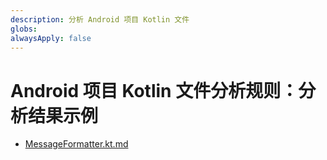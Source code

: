 ```yaml
---
description: 分析 Android 项目 Kotlin 文件
globs: 
alwaysApply: false
---
```

# Android 项目 Kotlin 文件分析规则：分析结果示例

- [MessageFormatter.kt.md](mdc:app/src/main/java/com/example/compose/jetchat/conversation/MessageFormatter.kt.md)